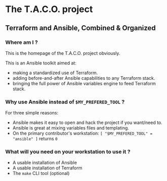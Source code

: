# The T.A.C.O. project
## Terraform and Ansible, Combined & Organized

### Where am I ?

This is the homepage of the T.A.C.O. project obviously.

This is an Ansible toolkit aimed at:
 
* making a standardized use of Terraform.
* adding before-and-after Ansible capabilities to any Terraform stack.
* bringing the full power of Ansible variables engine to feed Terraform stack. 

### Why use Ansible instead of `$MY_PREFERED_TOOL` ?

For three simple reasons:

* Ansible makes it easy to open and hack the project if you want/need to.
* Ansible is great at mixing variables files and templating.
* On the primary contributor's workstation: `[ "$MY_PREFERED_TOOL" = "ansible" ]` returns `0`

### What will you need on your workstation to use it ?

* A usable installation of Ansible
* A usable installation of Terraform
* The `make` CLI tool (optional)